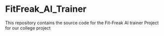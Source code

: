 # FitFreak_AI_Trainer
This repository contains the source code for the Fit-Freak AI trainer Project for our college project
